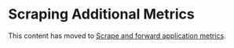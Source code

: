 # Scraping Additional Metrics

This content has moved to [Scrape and forward application metrics](https://grafana.com/docs/grafana-cloud/monitor-infrastructure/kubernetes-monitoring/configuration/helm-chart-config/scrape-app-pod-metrics/).
